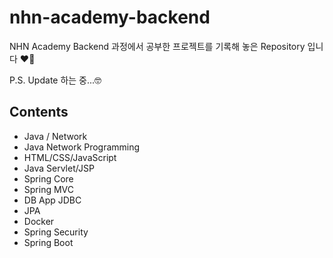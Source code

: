 # nhn-academy-backend
NHN Academy Backend 과정에서 공부한 프로젝트를 기록해 놓은 Repository 입니다 ❤️‍🔥

P.S. Update 하는 중...🤓


## Contents
- Java / Network
- Java Network Programming
- HTML/CSS/JavaScript
- Java Servlet/JSP
- Spring Core
- Spring MVC
- DB App JDBC
- JPA
- Docker
- Spring Security
- Spring Boot

